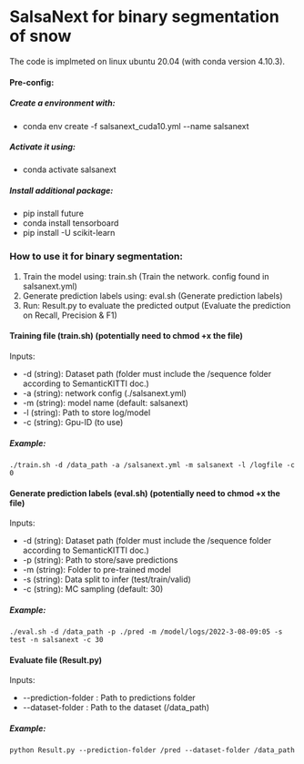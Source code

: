 # SalsaNext for binary segmentation of snow

The code is implmeted on linux ubuntu 20.04 (with conda version 4.10.3).


#### Pre-config:
##### Create a environment with:
  * conda env create -f salsanext_cuda10.yml --name salsanext
 ##### Activate it using:
  * conda activate salsanext
##### Install additional package:
  * pip install future
  * conda install tensorboard
  * pip install -U scikit-learn
 
### How to use it for binary segmentation:
1. Train the model using: train.sh  (Train the network. config found in salsanext.yml)
2. Generate prediction labels using: eval.sh (Generate prediction labels)
3. Run: Result.py to evaluate the predicted output (Evaluate the prediction on Recall, Precision & F1)


#### Training file (train.sh) (potentially need to chmod +x the file)
  Inputs:
* -d (string): Dataset path (folder must include the /sequence folder according to SemanticKITTI doc.)
* -a (string): network config (./salsanext.yml)
* -m (string): model name (default: salsanext)    
* -l (string): Path to store log/model
* -c (string): Gpu-ID (to use)
##### Example:
```
./train.sh -d /data_path -a /salsanext.yml -m salsanext -l /logfile -c 0
```

#### Generate prediction labels (eval.sh) (potentially need to chmod +x the file)
  Inputs:
* -d (string): Dataset path (folder must include the /sequence folder according to SemanticKITTI doc.)
* -p (string): Path to store/save predictions 
* -m (string): Folder to pre-trained model      
* -s (string): Data split to infer (test/train/valid) 
* -c (string): MC sampling (default: 30) 
 ##### Example:
```
./eval.sh -d /data_path -p ./pred -m /model/logs/2022-3-08-09:05 -s test -n salsanext -c 30 
```

#### Evaluate file (Result.py)    
Inputs:
* --prediction-folder : Path to predictions folder
* --dataset-folder : Path to the dataset (/data_path)   
 ##### Example:
 ```
 python Result.py --prediction-folder /pred --dataset-folder /data_path
 ``` 
  
  
